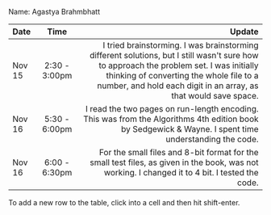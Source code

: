 Name: Agastya Brahmbhatt

| Date   |     Time      |                                                                                                                                                                                                                                                 Update |
|:-------|:-------------:|-------------------------------------------------------------------------------------------------------------------------------------------------------------------------------------------------------------------------------------------------------:|
| Nov 15 | 2:30 - 3:00pm | I tried brainstorming. I was brainstorming different solutions, but I still wasn't sure how to approach the problem set. I was initially thinking of converting the whole file to a number, and hold each digit in an array, as that would save space. |
| Nov 16 | 5:30 - 6:00pm |                                                                                                  I read the two pages on run-length encoding. This was from the Algorithms 4th edition book by Sedgewick & Wayne. I spent time understanding the code. |
| Nov 16 | 6:00 - 6:30pm |                                                                                                        For the small files and 8-bit format for the small test files, as given in the book, was not working. I changed it to 4 bit. I tested the code. |


To add a new row to the table, click into a cell and then hit shift-enter.